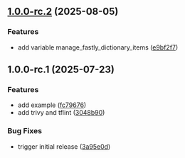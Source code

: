 ## [1.0.0-rc.2](https://github.com/fingerprintjs/terraform-fastly-vcl-fingerprint-proxy-integration/compare/v1.0.0-rc.1...v1.0.0-rc.2) (2025-08-05)


### Features

* add variable manage_fastly_dictionary_items ([e9bf2f7](https://github.com/fingerprintjs/terraform-fastly-vcl-fingerprint-proxy-integration/commit/e9bf2f700a8d1013dfbb50ecfeb7040537b3198b))

## 1.0.0-rc.1 (2025-07-23)


### Features

* add example ([fc79676](https://github.com/fingerprintjs/terraform-fastly-vcl-fingerprint-proxy-integration/commit/fc7967654aa3a7b152aec5c3cd7e7d865ea90728))
* add trivy and tflint ([3048b90](https://github.com/fingerprintjs/terraform-fastly-vcl-fingerprint-proxy-integration/commit/3048b90e918dfb541cc7ef0ca08f3c1beacb2874))


### Bug Fixes

* trigger initial release ([3a95e0d](https://github.com/fingerprintjs/terraform-fastly-vcl-fingerprint-proxy-integration/commit/3a95e0d1c73c1b5b7d12328a56f9de32d5849edd))
